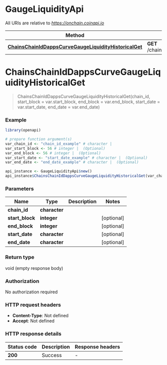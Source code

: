 # GaugeLiquidityApi

All URIs are relative to *https://onchain.coinapi.io*

Method | HTTP request | Description
------------- | ------------- | -------------
[**ChainsChainIdDappsCurveGaugeLiquidityHistoricalGet**](GaugeLiquidityApi.md#ChainsChainIdDappsCurveGaugeLiquidityHistoricalGet) | **GET** /chains/{chain_id}/dapps/curve/gaugeLiquidity/historical | 


# **ChainsChainIdDappsCurveGaugeLiquidityHistoricalGet**
> ChainsChainIdDappsCurveGaugeLiquidityHistoricalGet(chain_id, start_block = var.start_block, end_block = var.end_block, start_date = var.start_date, end_date = var.end_date)



### Example
```R
library(openapi)

# prepare function argument(s)
var_chain_id <- "chain_id_example" # character | 
var_start_block <- 56 # integer |  (Optional)
var_end_block <- 56 # integer |  (Optional)
var_start_date <- "start_date_example" # character |  (Optional)
var_end_date <- "end_date_example" # character |  (Optional)

api_instance <- GaugeLiquidityApi$new()
api_instance$ChainsChainIdDappsCurveGaugeLiquidityHistoricalGet(var_chain_id, start_block = var_start_block, end_block = var_end_block, start_date = var_start_date, end_date = var_end_date)
```

### Parameters

Name | Type | Description  | Notes
------------- | ------------- | ------------- | -------------
 **chain_id** | **character**|  | 
 **start_block** | **integer**|  | [optional] 
 **end_block** | **integer**|  | [optional] 
 **start_date** | **character**|  | [optional] 
 **end_date** | **character**|  | [optional] 

### Return type

void (empty response body)

### Authorization

No authorization required

### HTTP request headers

 - **Content-Type**: Not defined
 - **Accept**: Not defined

### HTTP response details
| Status code | Description | Response headers |
|-------------|-------------|------------------|
| **200** | Success |  -  |

